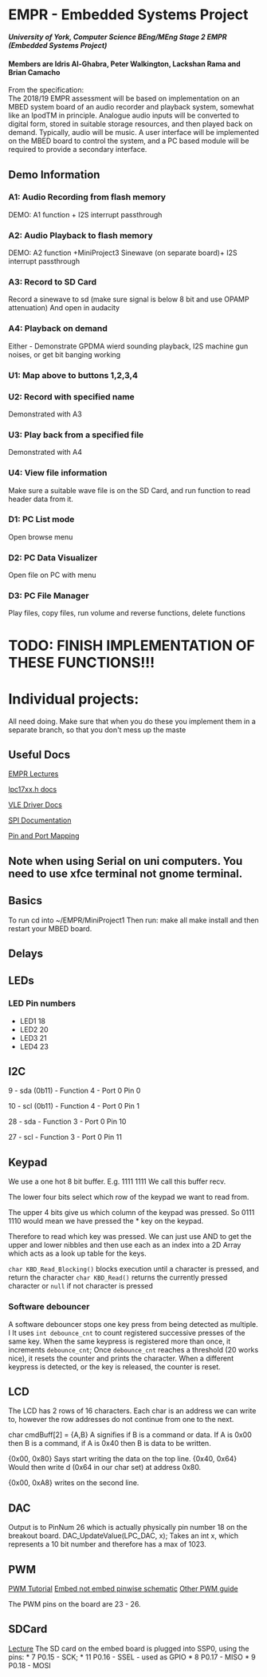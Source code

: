 # EMPR - Embedded Systems Project

***University of York, Computer Science BEng/MEng Stage 2 EMPR (Embedded Systems Project)***
#### Members are Idris Al-Ghabra, Peter Walkington, Lackshan Rama and Brian Camacho

From the specification:  
The 2018/19 EMPR assessment will be based on implementation on an MBED system board of an
audio recorder and playback system, somewhat like an IpodTM in principle. Analogue audio inputs
will be converted to digital form, stored in suitable storage resources, and then played back on
demand. Typically, audio will be music. A user interface will be implemented on the MBED board
to control the system, and a PC based module will be required to provide a secondary interface.

## Demo Information
### A1:  Audio Recording from flash memory
DEMO: A1 function + I2S interrupt passthrough

### A2:  Audio Playback to flash memory
DEMO: A2 function +MiniProject3 Sinewave (on separate board)+ I2S interrupt passthrough

### A3: Record to SD Card
Record a sinewave to sd (make sure signal is below 8 bit and use OPAMP attenuation) And open in audacity

### A4: Playback on demand
Either - Demonstrate GPDMA wierd sounding playback, I2S machine gun noises, or get bit banging working

### U1: Map above to buttons 1,2,3,4

### U2: Record with specified name
Demonstrated with A3

### U3: Play back from a specified file
Demonstrated with A4

### U4: View file information
Make sure a suitable wave file is on the SD Card, and run function to read header data from it.

### D1: PC List mode
Open browse menu

### D2: PC Data Visualizer
Open file on PC with menu

### D3: PC File Manager
Play files, copy files, run volume and reverse functions, delete functions
# TODO: FINISH IMPLEMENTATION OF THESE FUNCTIONS!!!

# Individual projects:
All need doing. Make sure that when you do these you implement them in a separate branch, so that you don't mess up the maste















## Useful Docs
[EMPR Lectures](https://vle.york.ac.uk/webapps/blackboard/content/listContent.jsp?course_id=_88743_1&content_id=_2848340_1&mode=reset)

[lpc17xx.h docs](https://www-users.cs.york.ac.uk/~pcc/MCP/drivers/html/files.html)

[VLE Driver Docs](https://vle.york.ac.uk/bbcswebdav/pid-2848390-dt-content-rid-7066727_2/courses/Y2018-006400/2015-16/CMSIS/drivers/html/modules.html)

[SPI Documentation](https://www.youtube.com/watch?v=dQw4w9WgXcQ)

[Pin and Port Mapping](https://www-users.cs.york.ac.uk/~pcc/MCP/MbedPins.html)

## Note when using Serial on uni computers. You need to use xfce terminal not gnome terminal.
## Basics
To run cd into ~/EMPR/MiniProject1
Then run:
make all
make install
and then restart your MBED board.


## Delays

## LEDs
### LED Pin numbers
* LED1 18
* LED2 20
* LED3 21
* LED4 23

## I2C
9 - sda (0b11) - Function 4 - Port 0 Pin 0

10 - scl (0b11) - Function 4 - Port 0 Pin 1

28 - sda - Function 3 - Port 0 Pin 10

27 - scl - Function 3 - Port 0 Pin 11

## Keypad
We use a one hot 8 bit buffer. E.g. 1111 1111
We call this buffer recv.

The lower four bits select which row of the keypad we want to read from.

The upper 4 bits give us which column of the keypad was pressed.
So 0111 1110 would mean we have pressed the * key on the keypad.

Therefore to read which key was pressed. We can just use AND to get the upper and lower nibbles and then use each as an index into a 2D Array which acts as a look up table for the keys.

`char KBD_Read_Blocking()` blocks execution until a character is pressed, and return the character
`char KBD_Read()` returns the currently pressed character or `null` if not character is pressed

### Software debouncer
A software debouncer stops one key press from being detected as multiple.
I
It uses `int debounce_cnt` to count registered successive presses of the same key.
When the same keypress is registered more than once, it increments `debounce_cnt`;
Once `debounce_cnt` reaches a threshold (20 works nice), it resets the counter and prints the character.
When a different keypress is detected, or the key is released, the counter is reset.



## LCD
The LCD has 2 rows of 16 characters.
Each char is an address we can write to, however the row addresses do not continue from one to the next.

char cmdBuff[2] = {A,B}
A signifies if B is a command or data.
If A is 0x00 then B is a command, if A is 0x40 then B is data to be written.

{0x00, 0x80} Says start writing the data on the top line.
{0x40, 0x64} Would then write d (0x64 in our char set) at address 0x80.

{0x00, 0xA8} writes on the second line.

## DAC
Output is to PinNum 26 which is actually physically pin number 18 on the breakout board. DAC_UpdateValue(LPC_DAC, x); Takes an int x, which represents a 10 bit number and therefore has a max of 1023.


## PWM

[PWM Tutorial](http://www.ocfreaks.com/lpc1768-pwm-programming-tutorial/)
[Embed not embed pinwise schematic](https://vle.york.ac.uk/bbcswebdav/pid-2848415-dt-content-rid-7065727_2/courses/Y2018-006400/2015-16/mbed-005.1.pdf)
[Other PWM guide](https://www.exploreembedded.com/wiki/LPC1768:_PWM)

The PWM pins on the board are 23 - 26.

## SDCard

[Lecture](http://www.dejazzer.com/ee379/lecture_notes/lec12_sd_card.pdf)
The SD card on the embed board is plugged into SSP0, using the pins:
         * 7  P0.15 - SCK;
         * 11 P0.16 - SSEL - used as GPIO
         * 8  P0.17 - MISO
         * 9  P0.18 - MOSI
